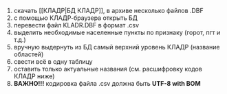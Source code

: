 1. скачать [[КЛАДР|БД КЛАДР]], в архиве несколько файлов .DBF
2. с помощью КЛАДР-браузера открыть БД
3. перевести файл KLADR.DBF в формат .csv
4. выделить необходимые населенные пункты по признаку (горот, пгт и т.д.)
5. вручную выдернуть из БД самый верхний уровень КЛАДР (название областей)
6. свести всё в одну таблицу
7. оставить только актуальные названия (см. расшифровку кодов КЛАДР ниже)
8. **ВАЖНО!!!** кодировка файла .csv должна быть **UTF-8 with BOM**